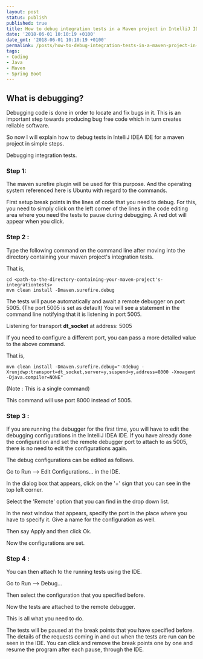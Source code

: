 ```yaml
---
layout: post
status: publish
published: true
title: How to debug integration tests in a Maven project in IntelliJ IDEA?
date: '2018-06-01 10:10:19 +0100'
date_gmt: '2018-06-01 10:10:19 +0100'
permalink: /posts/how-to-debug-integration-tests-in-a-maven-project-in-intellij-idea/
tags:
- Coding
- Java
- Maven
- Spring Boot
---
```

## What is debugging?

Debugging code is done in order to locate and fix bugs in it. This is an important step towards producing bug free code which in turn creates reliable software.

So now I will explain how to debug tests in IntelliJ IDEA IDE for a maven project in simple steps.

<!--more-->

Debugging integration tests.

### Step 1:

The maven surefire plugin will be used for this purpose. And the operating system referenced here is Ubuntu with regard to the commands.

First setup break points in the lines of code that you need to debug. For this, you need to simply click on the left corner of the lines in the code editing area where you need the tests to pause during debugging. A red dot will appear when you click.

### Step 2 :

Type the following command on the command line after moving into the directory containing your maven project's integration tests.

That is,
```
cd <path-to-the-directory-containing-your-maven-project's-integrationtests>
mvn clean install -Dmaven.surefire.debug
```
The tests will pause automatically and await a remote debugger on port 5005. (The port 5005 is set as default) You will see a statement in the command line notifying that it is listening in port 5005.

Listening for transport **dt_socket** at address: 5005

If you need to configure a different port, you can pass a more detailed value to the above command.

That is,

```
mvn clean install -Dmaven.surefire.debug="-Xdebug -Xrunjdwp:transport=dt_socket,server=y,suspend=y,address=8000 -Xnoagent -Djava.compiler=NONE"
```
(Note : This is a single command)

This command will use port 8000 instead of 5005.

### Step 3 :

If you are running the debugger for the first time, you will have to edit the debugging configurations in the IntelliJ IDEA IDE. If you have already done the configuration and set the remote debugger port to attach to as 5005, there is no need to edit the configurations again.

The debug configurations can be edited as follows.

Go to Run --> Edit Configurations... in the IDE.

In the dialog box that appears, click on the '+' sign that you can see in the top left corner.

Select the 'Remote' option that you can find in the drop down list.

In the next window that appears, specify the port in the place where you have to specify it. Give a name for the configuration as well.

Then say Apply and then click Ok.

Now the configurations are set.

### Step 4 :

You can then attach to the running tests using the IDE.

Go to Run --> Debug...

Then select the configuration that you specified before.

Now the tests are attached to the remote debugger.

This is all what you need to do.

The tests will be paused at the break points that you have specified before. The details of the requests coming in and out when the tests are run can be seen in the IDE. You can click and remove the break points one by one and resume the program after each pause, through the IDE.

